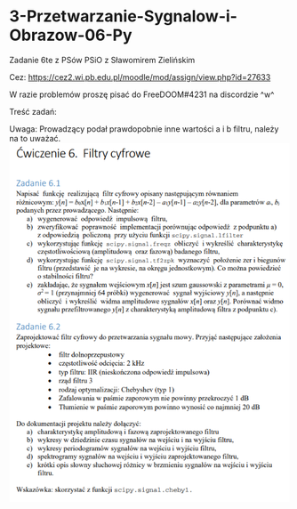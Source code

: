 # 3-Przetwarzanie-Sygnalow-i-Obrazow-06-Py
Zadanie 6te z PSów PSiO z Sławomirem Zielińskim

Cez: https://cez2.wi.pb.edu.pl/moodle/mod/assign/view.php?id=27633

W razie problemów proszę pisać do FreeDOOM#4231 na discordzie ^w^

Treść zadań:

Uwaga: Prowadzący podał prawdopobnie inne wartości a i b filtru, należy na to uważać.
![alt text](Screen%20tre%C5%9Bci%20zada%C5%84.PNG?raw=true)
